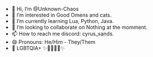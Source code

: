 - 👋 Hi, I’m @Unknown-Chaos
- 👀 I’m interested in Good Omens and cats.
- 🌱 I’m currently learning Lua, Python, Java.
- 💞️ I’m looking to collaborate on Nothing at the momment.
- 📫 How to reach me discord: cyrus_sands.
- 😄 Pronouns: He/Him - They/Them
- 🌈 LGBTQIA+ ✨🏳️‍🌈🏳️‍⚧️✨

<!---
Unknown-Chaos/Unknown-Chaos is a ✨ special ✨ repository because its `README.md` (this file) appears on your GitHub profile.
You can click the Preview link to take a look at your changes.
--->
